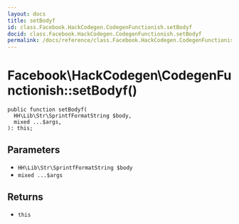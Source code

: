 ```yaml
---
layout: docs
title: setBodyf
id: class.Facebook.HackCodegen.CodegenFunctionish.setBodyf
docid: class.Facebook.HackCodegen.CodegenFunctionish.setBodyf
permalink: /docs/reference/class.Facebook.HackCodegen.CodegenFunctionish.setBodyf.md
---
```

# Facebook\\HackCodegen\\CodegenFunctionish::setBodyf()




``` Hack
public function setBodyf(
  HH\Lib\Str\SprintfFormatString $body,
  mixed ...$args,
): this;
```




## Parameters




+ ` HH\Lib\Str\SprintfFormatString $body `
+ ` mixed ...$args `




## Returns




* ` this `